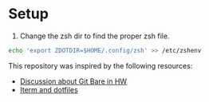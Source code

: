 # Setup

1. Change the zsh dir to find the proper zsh file.

```sh
echo 'export ZDOTDIR=$HOME/.config/zsh' >> /etc/zshenv
```

This repository was inspired by the following resources:

* [Discussion about Git Bare in HW](https://news.ycombinator.com/item?id=11071754)
* [Iterm and dotfiles](http://stratus3d.com/blog/2015/02/28/sync-iterm2-profile-with-dotfiles-repository/)
